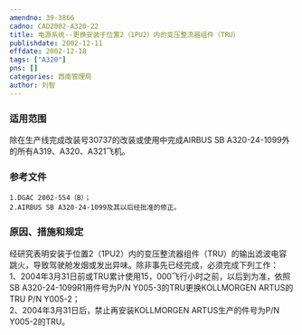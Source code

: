 ```yaml
---
amendno: 39-3866  
cadno: CAD2002-A320-22  
title: 电源系统--更换安装于位置2（1PU2）内的变压整流器组件（TRU）  
publishdate: 2002-12-11  
effdate: 2002-12-18  
tags: ["A320"]  
pns: []  
categories: 西南管理局  
author: 刘智  
---
```

  
### 适用范围  
除在生产线完成改装号30737的改装或使用中完成AIRBUS SB A320-24-1099外的所有A319、A320、A321飞机。  
  
<!--more-->  
### 参考文件  
    1.DGAC 2002-554（B）；  
    2.AIRBUS SB A320-24-1099及其以后经批准的修正。  
  
### 原因、措施和规定  
 经研究表明安装于位置2（1PU2）内的变压整流器组件（TRU）的输出滤波电容跳火，导致驾驶舱发烟或发出异味。除非事先已经完成，必须完成下列工作：  
1、2004年3月31日前或TRU累计使用15，000飞行小时之前，以后到为准，依照SB A320-24-1099R1用件号为P/N Y005-3的TRU更换KOLLMORGEN ARTUS的TRU P/N Y005-2；  
2、2004年3月31日后，禁止再安装KOLLMORGEN ARTUS生产的件号为P/N Y005-2的TRU。  
